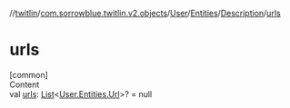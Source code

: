 //[twitlin](../../../../index.md)/[com.sorrowblue.twitlin.v2.objects](../../../index.md)/[User](../../index.md)/[Entities](../index.md)/[Description](index.md)/[urls](urls.md)



# urls  
[common]  
Content  
val [urls](urls.md): [List](https://kotlinlang.org/api/latest/jvm/stdlib/kotlin.collections/-list/index.html)<[User.Entities.Url](../-url/index.md)>? = null  



